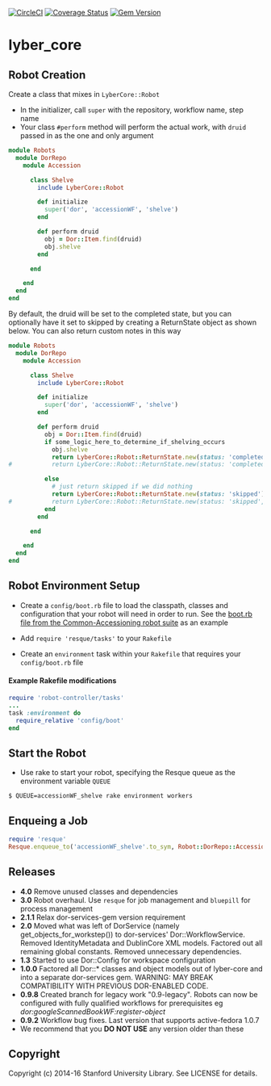 [![CircleCI](https://circleci.com/gh/sul-dlss/lyber-core/tree/main.svg?style=svg)](https://circleci.com/gh/sul-dlss/lyber-core/tree/main)
[![Coverage Status](https://coveralls.io/repos/github/sul-dlss/lyber-core/badge.svg?branch=main)](https://coveralls.io/github/sul-dlss/lyber-core?branch=main)
[![Gem Version](https://badge.fury.io/rb/lyber-core.svg)](https://badge.fury.io/rb/lyber-core)

# lyber_core

## Robot Creation

Create a class that mixes in `LyberCore::Robot`

* In the initializer, call `super` with the repository, workflow name, step name
* Your class `#perform` method will perform the actual work, with `druid` passed in as the one and only argument

```ruby
module Robots
  module DorRepo
    module Accession

      class Shelve
        include LyberCore::Robot

        def initialize
          super('dor', 'accessionWF', 'shelve')
        end

        def perform druid
          obj = Dor::Item.find(druid)
          obj.shelve
        end

      end

    end
  end
end
```

By default, the druid will be set to the completed state, but you can optionally have it set to skipped by creating a ReturnState object as shown below.
You can also return custom notes in this way
```ruby
module Robots
  module DorRepo
    module Accession

      class Shelve
        include LyberCore::Robot

        def initialize
          super('dor', 'accessionWF', 'shelve')
        end

        def perform druid
          obj = Dor::Item.find(druid)
          if some_logic_here_to_determine_if_shelving_occurs
            obj.shelve
            return LyberCore::Robot::ReturnState.new(status: 'completed') # set the final state to completed
#           return LyberCore::Robot::ReturnState.new(status: 'completed', note: 'some custom note to pass back to workflow') # set the final state to completed with a custom note

          else
            # just return skipped if we did nothing
            return LyberCore::Robot::ReturnState.new(status: 'skipped') # set the final state to skipped
#           return LyberCore::Robot::ReturnState.new(status: 'skipped', note: 'some custom note to pass back to workflow') # set the final state to skipped with a custom note
          end
        end

      end

    end
  end
end
```

## Robot Environment Setup

* Create a `config/boot.rb` file to load the classpath, classes and configuration that your robot will need in order to run.
See the [boot.rb file from the Common-Accessioning robot suite](https://github.com/sul-dlss/common-accessioning/blob/main/config/boot.rb) as an example

* Add `require 'resque/tasks'` to your `Rakefile`

* Create an `environment` task within your `Rakefile` that requires your `config/boot.rb` file

#### Example Rakefile modifications
```ruby
require 'robot-controller/tasks'
...
task :environment do
  require_relative 'config/boot'
end
```

## Start the Robot

* Use rake to start your robot, specifying the Resque queue as the environment variable `QUEUE`

```
$ QUEUE=accessionWF_shelve rake environment workers
```

## Enqueing a Job

```ruby
require 'resque'
Resque.enqueue_to('accessionWF_shelve'.to_sym, Robot::DorRepo::Accession::Shelve, 'druid:aa123bb4567')
```


## Releases
* **4.0** Remove unused classes and dependencies
* **3.0** Robot overhaul.  Use `resque` for job management and `bluepill` for process management
* **2.1.1** Relax dor-services-gem version requirement
* **2.0** Moved what was left of DorService (namely get_objects_for_workstep()) to dor-services' Dor::WorkflowService. Removed IdentityMetadata and DublinCore XML models. Factored out all remaining global constants. Removed unnecessary dependencies.
* **1.3** Started to use Dor::Config for workspace configuration
* **1.0.0** Factored all Dor::* classes and object models out of lyber-core and into a separate dor-services gem. WARNING: MAY BREAK COMPATIBILITY WITH PREVIOUS DOR-ENABLED CODE.
* **0.9.8** Created branch for legacy work "0.9-legacy".  Robots can now be configured with fully qualified workflows for prerequisites
  eg <i>dor:googleScannedBookWF:register-object</i>
* **0.9.2** Workflow bug fixes.  Last version that supports active-fedora 1.0.7
* We recommend that you **DO NOT USE** any version older than these

## Copyright

Copyright (c) 2014-16 Stanford University Library. See LICENSE for details.
